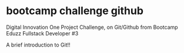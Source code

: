 # bootcamp challenge github
Digital Innovation One Project Challenge, on Git/Github from Bootcamp Eduzz Fullstack Developer #3

A brief introduction to Git!!

